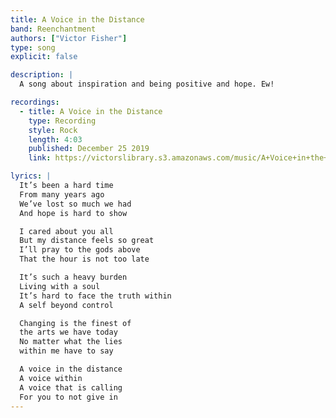 ```yaml
---
title: A Voice in the Distance
band: Reenchantment
authors: ["Victor Fisher"]
type: song
explicit: false

description: |
  A song about inspiration and being positive and hope. Ew!

recordings:
  - title: A Voice in the Distance
    type: Recording
    style: Rock
    length: 4:03
    published: December 25 2019
    link: https://victorslibrary.s3.amazonaws.com/music/A+Voice+in+the+Distance/A+Voice+in+the+Distance.mp3

lyrics: |
  It’s been a hard time
  From many years ago
  We’ve lost so much we had
  And hope is hard to show

  I cared about you all
  But my distance feels so great
  I’ll pray to the gods above
  That the hour is not too late

  It’s such a heavy burden
  Living with a soul
  It’s hard to face the truth within
  A self beyond control

  Changing is the finest of
  the arts we have today
  No matter what the lies
  within me have to say

  A voice in the distance
  A voice within
  A voice that is calling
  For you to not give in
---
```

